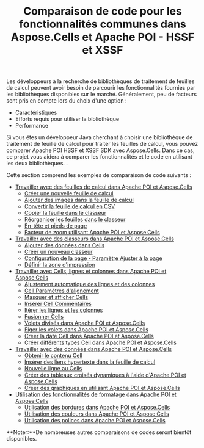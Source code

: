 ﻿---
title: Comparaison de code pour les fonctionnalités communes dans Aspose.Cells et Apache POI - HSSF et XSSF
type: docs
weight: 10
url: /fr/java/code-comparison-for-common-features-in-aspose-cells-and-apache-poi-hssf-and-xssf/
---
Les développeurs à la recherche de bibliothèques de traitement de feuilles de calcul peuvent avoir besoin de parcourir les fonctionnalités fournies par les bibliothèques disponibles sur le marché. Généralement, peu de facteurs sont pris en compte lors du choix d'une option :

- Caractéristiques
- Efforts requis pour utiliser la bibliothèque
- Performance

Si vous êtes un développeur Java cherchant à choisir une bibliothèque de traitement de feuille de calcul pour traiter les feuilles de calcul, vous pouvez comparer Apache POI HSSF et XSSF SDK avec Aspose.Cells. Dans ce cas, ce projet vous aidera à comparer les fonctionnalités et le code en utilisant les deux bibliothèques. .

Cette section comprend les exemples de comparaison de code suivants :

- [Travailler avec des feuilles de calcul dans Apache POI et Aspose.Cells](/cells/fr/java/working-with-worksheets-in-apache-poi-and-aspose-cells/)
  - [Créer une nouvelle feuille de calcul](/cells/fr/java/create-new-worksheet/)
  - [Ajouter des images dans la feuille de calcul](/cells/fr/java/add-images-in-worksheet/)
  - [Convertir la feuille de calcul en CSV](/cells/fr/java/convert-worksheet-to-csv/)
  - [Copier la feuille dans le classeur](/cells/fr/java/copy-sheet-within-workbook/)
  - [Réorganiser les feuilles dans le classeur](/cells/fr/java/re-order-sheets-within-workbook/)
  - [En-tête et pieds de page](/cells/fr/java/header-and-footers/)
  - [Facteur de zoom utilisant Apache POI et Aspose.Cells](/cells/fr/java/zoom-factor-using-apache-poi-and-aspose-cells/)
- [Travailler avec des classeurs dans Apache POI et Aspose.Cells](/cells/fr/java/working-with-workbooks-in-apache-poi-and-aspose-cells/)
  - [Ajouter des données dans Cells](/cells/fr/java/add-data-in-cells/)
  - [Créer un nouveau classeur](/cells/fr/java/create-new-workbook/)
  - [Configuration de la page - Paramètre Ajuster à la page](/cells/fr/java/page-setup-fit-to-page-setting/)
  - [Définir la zone d'impression](/cells/fr/java/set-print-area/)
- [Travailler avec Cells, lignes et colonnes dans Apache POI et Aspose.Cells](/cells/fr/java/working-with-cells-rows-and-columns-in-apache-poi-and-aspose-cells/)
  - [Ajustement automatique des lignes et des colonnes](/cells/fr/java/auto-fit-row-and-column/)
  - [Cell Paramètres d'alignement](/cells/fr/java/cell-alignment-settings/)
  - [Masquer et afficher Cells](/cells/fr/java/hide-and-unhide-cells/)
  - [Insérer Cell Commentaires](/cells/fr/java/insert-cell-comments/)
  - [Itérer les lignes et les colonnes](/cells/fr/java/iterate-rows-and-columns/)
  - [Fusionner Cells](/cells/fr/java/merge-cells/)
  - [Volets divisés dans Apache POI et Aspose.Cells](/cells/fr/java/split-panes-in-apache-poi-and-aspose-cells/)
  - [Figer les volets dans Apache POI et Aspose.Cells](/cells/fr/java/freeze-panes-in-apache-poi-and-aspose-cells/)
  - [Créer la date Cell dans Apache POI et Aspose.Cells](/cells/fr/java/create-date-cell-in-apache-poi-and-aspose-cells/)
  - [Créer différents types Cell dans Apache POI et Aspose.Cells](/cells/fr/java/create-different-cell-types-in-apache-poi-and-aspose-cells/)
- [Travailler avec des données dans Apache POI et Aspose.Cells](/cells/fr/java/working-with-data-in-apache-poi-and-aspose-cells/)
  - [Obtenir le contenu Cell](/cells/fr/java/getting-cell-contents/)
  - [Insérer des liens hypertexte dans la feuille de calcul](/cells/fr/java/insert-hyperlinks-in-worksheet/)
  - [Nouvelle ligne au Cells](/cells/fr/java/new-line-in-cells/)
  - [Créer des tableaux croisés dynamiques à l'aide d'Apache POI et Aspose.Cells](/cells/fr/java/create-pivot-tables-using-apache-poi-and-aspose-cells/)
  - [Créer des graphiques en utilisant Apache POI et Aspose.Cells](/cells/fr/java/create-charts-using-apache-poi-and-aspose-cells/)
- [Utilisation des fonctionnalités de formatage dans Apache POI et Aspose.Cells](/cells/fr/java/working-with-formatting-features-in-apache-poi-and-aspose-cells/)
  - [Utilisation des bordures dans Apache POI et Aspose.Cells](/cells/fr/java/working-with-borders-in-apache-poi-and-aspose-cells/)
  - [Utilisation des couleurs dans Apache POI et Aspose.Cells](/cells/fr/java/working-with-colors-in-apache-poi-and-aspose-cells/)
  - [Utilisation des polices dans Apache POI et Aspose.Cells](/cells/fr/java/working-with-fonts-in-apache-poi-and-aspose-cells/)

**Noter:**De nombreuses autres comparaisons de codes seront bientôt disponibles.
